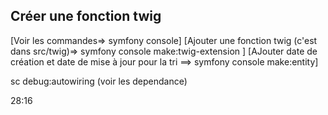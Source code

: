 ## Créer une fonction twig
[Voir les commandes=>     symfony console]
[Ajouter une fonction twig (c'est dans src/twig)=>   symfony console make:twig-extension  ]
[AJouter date de création et date de mise à jour pour la tri ==> symfony console make:entity]

sc debug:autowiring (voir les dependance)

28:16